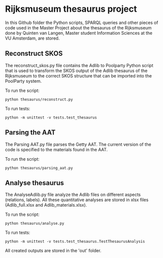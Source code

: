 # Rijksmuseum thesaurus project

In this Github folder the Python scripts, SPARQL queries and other pieces of code used in the Master Project about the thesaurus of the Rijksmuseum done by Quinten van Langen, Master student Information Sciences at the VU Amsterdam, are stored.

## Reconstruct SKOS
The reconstruct_skos.py file contains the Adlib to Poolparty Python script that is used to transform the SKOS output of the Adlib thesaurus of the Rijksmuseum to the correct SKOS structure that can be imported into the PoolParty system.

To run the script:
```
python thesaurus/reconstruct.py
```

To run tests:
```
python -m unittest -v tests.test_thesaurus
```

## Parsing the AAT
The Parsing AAT.py file parses the Getty AAT. The current version of the code is specified to the materials found in the AAT.

To run the script:

```
python thesaurus/parsing_aat.py
```


## Analyse thesaurus
The AnalyseAdlib.py file analyze the Adlib files on different aspects (relations, labels). All these quantitative analyses are stored in xlsx files (Adlib_full.xlsx and Adlib_materials.xlsx).

To run the script:
```
python thesaurus/analyse.py
```

To run tests:
```
python -m unittest -v tests.test_thesaurus.TestThesaurusAnalysis
```

All created outputs are stored in the 'out' folder. 
